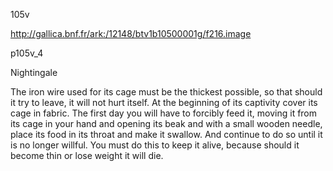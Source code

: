 105v

http://gallica.bnf.fr/ark:/12148/btv1b10500001g/f216.image

p105v_4

Nightingale

The iron wire used for its cage must be the thickest possible, so that should it try to leave, it will not hurt itself.  At the beginning of its captivity cover its cage in fabric. The first day you will have to forcibly feed it, moving it from its cage in your hand and opening its beak and with a small wooden needle, place its food in its throat and make it swallow. And continue to do so until it is no longer willful.  You must do this to keep it alive, because should it become thin or lose weight it will die.
